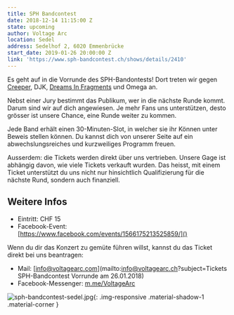 ```yaml
---
title: SPH Bandcontest
date: 2018-12-14 11:15:00 Z
state: upcoming
author: Voltage Arc
location: Sedel
address: Sedelhof 2, 6020 Emmenbrücke
start_date: 2019-01-26 20:00:00 Z
link: 'https://www.sph-bandcontest.ch/shows/details/2410'
---
```


Es geht auf in die Vorrunde des SPH-Bandontests! Dort treten wir gegen [Creeper](http://www.facebook.com/bandcreeper/), DJK, [Dreams In Fragments](http://www.facebook.com/dreamsinfragments/) und Omega an.

Nebst einer Jury bestimmt das Publikum, wer in die nächste Runde kommt. Darum sind wir auf dich angewiesen. Je mehr Fans uns unterstützen, desto grösser ist unsere Chance, eine Runde weiter zu kommen.

Jede Band erhält einen 30-Minuten-Slot, in welcher sie ihr Können unter Beweis stellen können. Du kannst dich von unserer Seite auf ein abwechslungsreiches und kurzweiliges Programm freuen.

Ausserdem: die Tickets werden direkt über uns vertrieben. Unsere Gage ist abhängig davon, wie viele Tickets verkauft wurden. Das heisst, mit einem Ticket unterstützt du uns nicht nur hinsichtlich Qualifizierung für die nächste Rund, sondern auch finanziell.

## Weitere Infos
* Eintritt: CHF 15
* Facebook-Event: [https://www.facebook.com/events/1566175213525859/]()

Wenn du dir das Konzert zu gemüte führen willst, kannst du das Ticket direkt bei uns beantragen:
* Mail: [info@voltagearc.com](mailto:info@voltagearc.ch?subject=Tickets SPH-Bandcontest Vorrunde am 26.01.2018)
* Facebook-Messenger: [m.me/VoltageArc](https://m.me/VoltageArc)


![sph-bandcontest-sedel.jpg](/uploads/sph-bandcontest-sedel.jpg){: .img-responsive .material-shadow-1 .material-corner }
